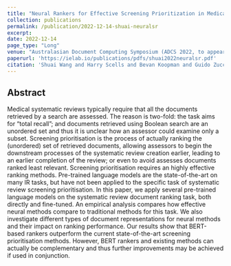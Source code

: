 ```yaml
---
title: "Neural Rankers for Effective Screening Prioritization in Medical Systematic Review Literature Search"
collection: publications
permalink: /publication/2022-12-14-shuai-neuralsr
excerpt: 
date: 2022-12-14
page_type: "Long"
venue: "Australasian Document Computing Symposium (ADCS 2022, to appear)"
paperurl: 'https://ielab.io/publications/pdfs/shuai2022neuralsr.pdf'
citation: 'Shuai Wang and Harry Scells and Bevan Koopman and Guido Zuccon. 2022. Neural Rankers for Effective Screening Prioritization in Medical Systematic Review Literature Search. In Australasian Document Computing Symposium (ADCS 2022, to appear).'
---
```


## Abstract
Medical systematic reviews typically require that all the documents retrieved by a search are assessed. The reason is two-fold: the task aims for “total recall”; and documents retrieved using Boolean search are an unordered set and thus it is unclear how an assessor could examine only a subset. Screening prioritisation is the process of actually ranking the (unordered) set of retrieved documents, allowing assessors to begin the downstream processes of the systematic review creation earlier, leading to an earlier completion of the review; or even to avoid assesses documents ranked least relevant.
Screening prioritisation requires an highly effective ranking methods. Pre-trained language models are the state-of-the-art on many IR tasks, but have not been applied to the specific task of systematic review screening prioritisation. In this paper, we apply several pre-trained language models on the systematic review document ranking task, both directly and fine-tuned. An empirical analysis compares how effective neural methods compare to traditional methods for this task. We also investigate different types of document representations for neural methods and their impact on ranking performance.
Our results show that BERT-based rankers outperform the current state-of-the-art screening prioritisation methods. However, BERT rankers and existing methods can actually be complementary and thus further improvements may be achieved if used in conjunction.
